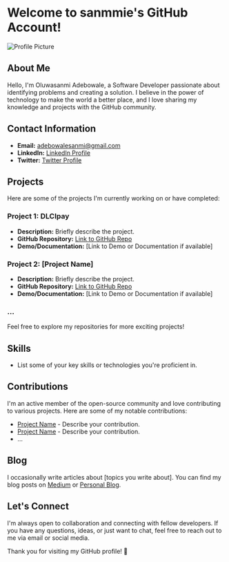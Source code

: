 # Welcome to sanmmie's GitHub Account!

![Profile Picture](link-to-your-profile-picture)

## About Me

Hello, I'm Oluwasanmi Adebowale, a Software Developer passionate about identifying problems and creating a solution. I believe in the power of technology to make the world a better place, and I love sharing my knowledge and projects with the GitHub community.

## Contact Information

- **Email:** adebowalesanmi@gmail.com
- **LinkedIn:** [LinkedIn Profile](https://www.linkedin.com/in/oluwasanmiadebowale/)
- **Twitter:** [Twitter Profile](https://twitter.com/your-twitter-handle)

## Projects

Here are some of the projects I'm currently working on or have completed:

### Project 1: DLCIpay

- **Description:** Briefly describe the project.
- **GitHub Repository:** [Link to GitHub Repo](https://github.com/your-username/project-repo)
- **Demo/Documentation:** [Link to Demo or Documentation if available]

### Project 2: [Project Name]

- **Description:** Briefly describe the project.
- **GitHub Repository:** [Link to GitHub Repo](https://github.com/your-username/project-repo)
- **Demo/Documentation:** [Link to Demo or Documentation if available]

### ...

Feel free to explore my repositories for more exciting projects!

## Skills

- List some of your key skills or technologies you're proficient in.

## Contributions

I'm an active member of the open-source community and love contributing to various projects. Here are some of my notable contributions:

- [Project Name](https://github.com/organization/project) - Describe your contribution.
- [Project Name](https://github.com/organization/project) - Describe your contribution.
- ...

## Blog

I occasionally write articles about [topics you write about]. You can find my blog posts on [Medium](https://medium.com/@your-medium-username) or [Personal Blog](https://your-blog-website.com).

## Let's Connect

I'm always open to collaboration and connecting with fellow developers. If you have any questions, ideas, or just want to chat, feel free to reach out to me via email or social media.

Thank you for visiting my GitHub profile! 🚀

